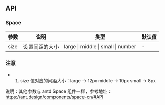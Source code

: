 ## API

### Space

| 参数 | 说明           | 类型                               | 默认值 |
| ---- | -------------- | ---------------------------------- | ------ |
| size | 设置间距的大小 | large \| middle \| small \| number | -      |

### 注意

- 1. size 值对应的间距大小：large -> 12px middle -> 10px small -> 8px

说明：其他参数与 antd Space 组件一样，参考地址：https://ant.design/components/space-cn/#API
